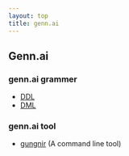 ```yaml
---
layout: top
title: genn.ai
---
```


## Genn.ai

### genn.ai grammer

* [DDL](ddl.html)
* [DML](dml.html)

### genn.ai tool
* [gungnir](cli.html) (A command line tool)
